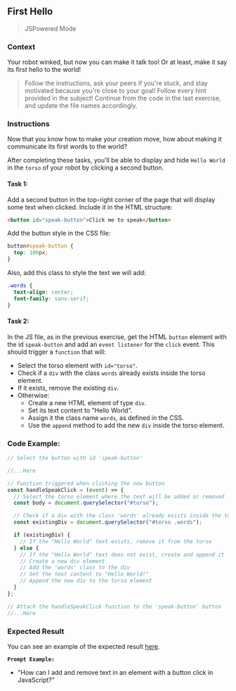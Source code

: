 ## First Hello

> JSPowered Mode

### Context

Your robot winked, but now you can make it talk too! Or at least, make it say its first hello to the world!

> Follow the instructions, ask your peers if you're stuck, and stay motivated because you're close to your goal!
> Follow every hint provided in the subject!
> Continue from the code in the last exercise, and update the file names accordingly.

### Instructions

Now that you know how to make your creation move, how about making it communicate its first words to the world?

After completing these tasks, you'll be able to display and hide `Hello World` in the `torso` of your robot by clicking a second button.

#### Task 1:

Add a second button in the top-right corner of the page that will display some text when clicked. Include it in the HTML structure:

```html
<button id="speak-button">Click me to speak</button>
```

Add the button style in the CSS file:

```css
button#speak-button {
  top: 100px;
}
```

Also, add this class to style the text we will add:

```css
.words {
  text-align: center;
  font-family: sans-serif;
}
```

#### Task 2:

In the JS file, as in the previous exercise, get the HTML `button` element with the id `speak-button` and add an `event listener` for the `click` event. This should trigger a `function` that will:

- Select the torso element with `id="torso"`.
- Check if a `div` with the class `words` already exists inside the torso element.
- If it exists, remove the existing `div`.
- Otherwise:
  - Create a new HTML element of type `div`.
  - Set its text content to "Hello World".
  - Assign it the class name `words`, as defined in the CSS.
  - Use the `append` method to add the new `div` inside the torso element.

### Code Example:

```js
// Select the button with id 'speak-button'

//...Here

// Function triggered when clicking the new button
const handleSpeakClick = (event) => {
  // Select the torso element where the text will be added or removed
  const body = document.querySelector("#torso");

  // Check if a div with the class 'words' already exists inside the torso
  const existingDiv = document.querySelector("#torso .words");

  if (existingDiv) {
    // If the "Hello World" text exists, remove it from the torso
  } else {
    // If the "Hello World" text does not exist, create and append it
    // Create a new div element
    // Add the 'words' class to the div
    // Set the text content to "Hello World!"
    // Append the new div to the torso element
  }
};

// Attach the handleSpeakClick function to the 'speak-button' button
//...Here
```

### Expected Result

You can see an example of the expected result [here](https://youtu.be/PuyEdAA0wy4).

**`Prompt Example:`**

- "How can I add and remove text in an element with a button click in JavaScript?"
